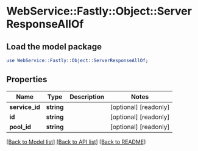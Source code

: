 # WebService::Fastly::Object::ServerResponseAllOf

## Load the model package
```perl
use WebService::Fastly::Object::ServerResponseAllOf;
```

## Properties
Name | Type | Description | Notes
------------ | ------------- | ------------- | -------------
**service_id** | **string** |  | [optional] [readonly] 
**id** | **string** |  | [optional] [readonly] 
**pool_id** | **string** |  | [optional] [readonly] 

[[Back to Model list]](../README.md#documentation-for-models) [[Back to API list]](../README.md#documentation-for-api-endpoints) [[Back to README]](../README.md)


